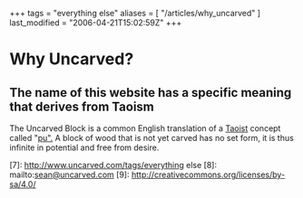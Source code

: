 +++
tags = "everything else"
aliases = [ "/articles/why_uncarved" ]
last_modified = "2006-04-21T15:02:59Z"
+++
# Why Uncarved?

## The name of this website has a specific meaning that derives from Taoism

The Uncarved Block is a common English translation of a [Taoist][5]
concept called "[pu".][6] A block of wood that is not yet carved has no
set form, it is thus infinite in potential and free from desire.

[1]: http://www.uncarved.com/articles/why_uncarved
[2]: http://www.uncarved.com/
[3]: http://www.uncarved.com/articles/contact
[4]: http://www.uncarved.com/login/
[5]: http://en.wikipedia.org/wiki/Taoism
[6]: http://plato.stanford.edu/entries/taoism/#pu
[7]: http://www.uncarved.com/tags/everything else
[8]: mailto:sean@uncarved.com
[9]: http://creativecommons.org/licenses/by-sa/4.0/

